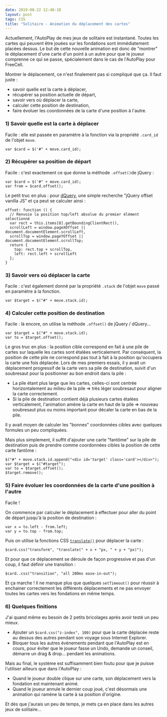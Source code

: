 ```yaml
---
date: 2019-08-22 12:48:18
layout: post
tags: CSS
title: "Solitaire - Animation du déplacement des cartes"
---
```


Actuellement, l'AutoPlay de mes jeux de solitaire est instantané. Toutes les
cartes qui peuvent être jouées sur les fondations sont immédiatement placées
dessus. Le but de cette nouvelle animation est donc de "montrer" le déplacement
d'une carte d'un point à un autre pour que le joueur comprenne ce qui se passe,
spécialement dans le cas de l'AutoPlay pour FreeCell.

Montrer le déplacement, ce n'est finalement pas si compliqué que ça. Il faut
juste :

* savoir quelle est la carte à déplacer,
* récupérer sa position actuelle de départ,
* savoir vers où déplacer la carte,
* calculer cette position de destination,
* faire évoluer les coordonnées de la carte d'une position à l'autre.


### 1) Savoir quelle est la carte à déplacer

Facile : elle est passée en paramètre à la fonction via la propriété `.card_id`
de l'objet `move`.

```
var $card = $('#" + move.card_id);
```


### 2) Récupérer sa position de départ

Facile : c'est exactement ce que donne la méthode `.offset()`de jQuery :

```
var $card = $('#" + move.card_id);
var from = $card.offset();
```

Le petit truc en plus : pour
[dQuery](https://blog.pagesd.info/2019/05/14/dquery-librairie-js-manipulation-dom/),
une simple recherche "jQuery offset vanilla JS" et ça peut se calculer ainsi :

```
offset: function () {
  // Renvoie la position top/left absolue du premier élément sélectionné
  var rect = this.items[0].getBoundingClientRect(),
  scrollLeft = window.pageXOffset || document.documentElement.scrollLeft,
  scrollTop = window.pageYOffset || document.documentElement.scrollTop;
  return {
    top: rect.top + scrollTop,
    left: rect.left + scrollLeft
  };
}
```


### 3) Savoir vers où déplacer la carte

Facile : c'est également donné par la propriété `.stack` de l'objet `move` passé
en paramètre à la fonction.

```
var $target = $("#" + move.stack.id);
```


### 4) Calculer cette position de destination

Facile : là encore, on utilise la méthode `.offset()` de jQuery / dQuery...

```
var $target = $("#" + move.stack.id);
var to = $target.offset();
```

Le gros truc en plus : la position cible correspond en fait à une pile de cartes
sur laquelle les cartes sont étalées verticalement. Par conséquent, la position
de cette pile ne correspond pas tout à fait à la position qu'occupera la carte
une fois déplacée. Lors de mes premiers essais, il y avait un déplacement
progressif de la carte vers sa pile de destination, suivit d'un soubresaut pour
la positionner au bon endroit dans la pile :

* La pile étant plus large que les cartes, celles-ci sont centrée
horizontalement au milieu de la pile => très léger soubresaut pour aligner la
carte correctement.
* Si la pile de destination contient déjà plusieurs cartes étalées
verticalement, l'animation amène la carte en haut de la pile => nouveau
soubresaut plus ou moins important pour décaler la carte en bas de la pile.

Il y avait moyen de calculer les "bonnes" coordonnées cibles avec quelques
formules un peu compliquées.

Mais plus simplement, il suffit d'ajouter une carte "fantôme" sur la pile de
destination puis de prendre comme coordonnées cibles la position de cette carte
fantôme :

```
$("#" + move.stack.id.append("<div id='target' class='card'></div>");
var $target = $("#target");
var to = $target.offset();
$target.remove();
```


### 5) Faire évoluer les coordonnées de la carte d'une position à l'autre

Facile !

On commence par calculer le déplacement à effectuer pour aller du point de
départ jusqu'à la position de destination :

```
var x = to.left - from.left;
var y = to.top - from.top;
```

Puis on utilise la fonctions CSS
[`translate()`](https://developer.mozilla.org/fr/docs/Web/CSS/transform-function/translate)
pour déplacer la carte :

```
$card.css("transform", "translate(" + x + "px, " + y + "px)");
```

Et pour que ce déplacement se déroule de façon progressive et pas d'un coup, il
faut définir une transition :

```
$card..css("transition", "all 200ms ease-in-out");
```

Et ça marche ! Il ne manque plus que quelques `setTimeout()` pour réussir à
enchainer correctement les différents déplacements et ne pas envoyer toutes les
cartes vers les fondations en même temps.


### 6) Quelques finitions

J'ai quand même eu besoin de 2 petits bricolages après avoir testé un peu mieux.

* Ajouter un `$card.css("z-index", 100)` pour que la carte déplacée reste au
dessus des autres pendant son voyage sous Internet Explorer.
* Bloquer tous les autres évènements pendant que l'AutoPlay est en cours, pour
éviter que le joueur fasse un Undo, demande un conseil, démarre un drag &
drop... pendant les animations.

Mais au final, le système est suffisamment bien foutu pour que je puisse
l'utiliser ailleurs que dans l'AutoPlay :

* Quand le joueur double clique sur une carte, son déplacement vers la fondation
est maintenant animé.
* Quand le joueur annule le dernier coup joué, c'est désormais une animation qui
ramène la carte à sa position d'origine.

Et dès que j'aurais un peu de temps, je mets ça en place dans les autres jeux de
solitaire...
